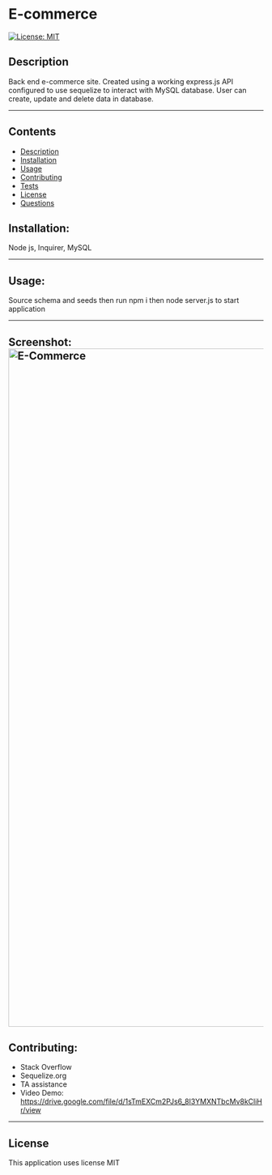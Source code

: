 # E-commerce 
[![License: MIT](https://img.shields.io/badge/License-MIT-yellow.svg)](https://opensource.org/licenses/MIT)

## Description
Back end e-commerce site. Created using a working express.js API configured to use sequelize to interact with MySQL database. User can create, update and delete data in database. 

---
## Contents
- [Description](#description)
- [Installation](#installation)
- [Usage](#usage)
- [Contributing](#contributing)
- [Tests](#tests)
- [License](#license)
- [Questions](#questions)



## Installation:
Node js, Inquirer, MySQL

---

## Usage:
Source schema and seeds then run npm i then node server.js to start application

---

## Screenshot:<img width="1340" alt="E-Commerce" src="https://github.com/elainefmartinez/e-commerce/assets/85318206/29ad72de-736c-4d1f-8c54-a2c28b0d1735">




## Contributing:
- Stack Overflow
- Sequelize.org
- TA assistance
- Video Demo: https://drive.google.com/file/d/1sTmEXCm2PJs6_8l3YMXNTbcMv8kCliHr/view


---


 ## License
This application uses license MIT
    
